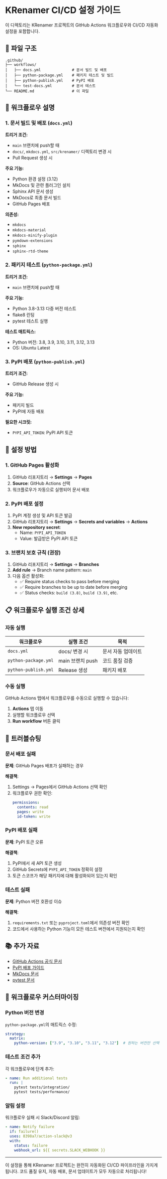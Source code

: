 # KRenamer CI/CD 설정 가이드

이 디렉토리는 KRenamer 프로젝트의 GitHub Actions 워크플로우와 CI/CD 자동화 설정을 포함합니다.

## 📁 파일 구조

```
.github/
├── workflows/
│   ├── docs.yml              # 문서 빌드 및 배포
│   ├── python-package.yml    # 패키지 테스트 및 빌드  
│   ├── python-publish.yml    # PyPI 배포
│   └── test-docs.yml         # 문서 테스트
└── README.md                 # 이 파일
```

## 🚀 워크플로우 설명

### 1. 문서 빌드 및 배포 (`docs.yml`)

**트리거 조건:**
- `main` 브랜치에 push할 때
- `docs/`, `mkdocs.yml`, `src/krenamer/` 디렉토리 변경 시
- Pull Request 생성 시

**주요 기능:**
- Python 환경 설정 (3.12)
- MkDocs 및 관련 플러그인 설치
- Sphinx API 문서 생성
- MkDocs로 최종 문서 빌드
- GitHub Pages 배포

**의존성:**
- `mkdocs`
- `mkdocs-material`  
- `mkdocs-minify-plugin`
- `pymdown-extensions`
- `sphinx`
- `sphinx-rtd-theme`

### 2. 패키지 테스트 (`python-package.yml`)

**트리거 조건:**
- `main` 브랜치에 push할 때

**주요 기능:**
- Python 3.8-3.13 다중 버전 테스트
- flake8 린팅
- pytest 테스트 실행

**테스트 매트릭스:**
- Python 버전: 3.8, 3.9, 3.10, 3.11, 3.12, 3.13
- OS: Ubuntu Latest

### 3. PyPI 배포 (`python-publish.yml`)

**트리거 조건:**
- GitHub Release 생성 시

**주요 기능:**
- 패키지 빌드
- PyPI에 자동 배포

**필요한 시크릿:**
- `PYPI_API_TOKEN`: PyPI API 토큰

## 🔧 설정 방법

### 1. GitHub Pages 활성화

1. GitHub 리포지토리 → **Settings** → **Pages**
2. **Source**: GitHub Actions 선택
3. 워크플로우가 자동으로 실행되어 문서 배포

### 2. PyPI 배포 설정

1. PyPI 계정 생성 및 API 토큰 발급
2. GitHub 리포지토리 → **Settings** → **Secrets and variables** → **Actions**
3. **New repository secret**:
   - Name: `PYPI_API_TOKEN`
   - Value: 발급받은 PyPI API 토큰

### 3. 브랜치 보호 규칙 (권장)

1. GitHub 리포지토리 → **Settings** → **Branches**
2. **Add rule** → Branch name pattern: `main`
3. 다음 옵션 활성화:
   - ✅ Require status checks to pass before merging
   - ✅ Require branches to be up to date before merging
   - ✅ Status checks: `build (3.8)`, `build (3.9)`, etc.

## 📋 워크플로우 실행 조건 상세

### 자동 실행

| 워크플로우 | 실행 조건 | 목적 |
|-----------|-----------|------|
| `docs.yml` | docs/ 변경 시 | 문서 자동 업데이트 |
| `python-package.yml` | main 브랜치 push | 코드 품질 검증 |
| `python-publish.yml` | Release 생성 | 패키지 배포 |

### 수동 실행

GitHub Actions 탭에서 워크플로우를 수동으로 실행할 수 있습니다:

1. **Actions** 탭 이동
2. 실행할 워크플로우 선택
3. **Run workflow** 버튼 클릭

## 🐛 트러블슈팅

### 문서 배포 실패

**문제**: GitHub Pages 배포가 실패하는 경우

**해결책**:
1. Settings → Pages에서 GitHub Actions 선택 확인
2. 워크플로우 권한 확인:
   ```yaml
   permissions:
     contents: read
     pages: write
     id-token: write
   ```

### PyPI 배포 실패

**문제**: PyPI 토큰 오류

**해결책**:
1. PyPI에서 새 API 토큰 생성
2. GitHub Secrets에 `PYPI_API_TOKEN` 정확히 설정
3. 토큰 스코프가 해당 패키지에 대해 활성화되어 있는지 확인

### 테스트 실패

**문제**: Python 버전 호환성 이슈

**해결책**:
1. `requirements.txt` 또는 `pyproject.toml`에서 의존성 버전 확인
2. 코드에서 사용하는 Python 기능이 모든 테스트 버전에서 지원되는지 확인

## 📚 추가 자료

- [GitHub Actions 공식 문서](https://docs.github.com/en/actions)
- [PyPI 배포 가이드](https://packaging.python.org/en/latest/tutorials/packaging-projects/)
- [MkDocs 문서](https://www.mkdocs.org/)
- [pytest 문서](https://docs.pytest.org/)

## 🔄 워크플로우 커스터마이징

### Python 버전 변경

`python-package.yml`의 매트릭스 수정:

```yaml
strategy:
  matrix:
    python-version: ["3.9", "3.10", "3.11", "3.12"]  # 원하는 버전만 선택
```

### 테스트 조건 추가

각 워크플로우에 단계 추가:

```yaml
- name: Run additional tests
  run: |
    pytest tests/integration/
    pytest tests/performance/
```

### 알림 설정

워크플로우 실패 시 Slack/Discord 알림:

```yaml
- name: Notify failure
  if: failure()
  uses: 8398a7/action-slack@v3
  with:
    status: failure
    webhook_url: ${{ secrets.SLACK_WEBHOOK }}
```

---

이 설정을 통해 KRenamer 프로젝트는 완전히 자동화된 CI/CD 파이프라인을 가지게 됩니다. 코드 품질 유지, 자동 배포, 문서 업데이트가 모두 자동으로 처리됩니다!